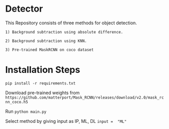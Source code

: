 # Detector
This Repository consists of three methods for object detection.

    1) Background subtraction using absolute difference.
    
    2) Background subtraction using KNN.
    
    3) Pre-trained MaskRCNN on coco dataset

# Installation Steps
`pip install -r requirements.txt`

Download pre-trained weights from `https://github.com/matterport/Mask_RCNN/releases/download/v2.0/mask_rcnn_coco.h5`

Run `python main.py`

Select method by giving input as IP, ML, DL `input =  "ML"`
